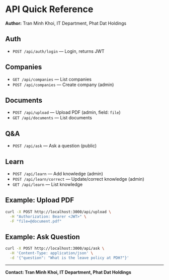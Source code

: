 # API Quick Reference

**Author:** Tran Minh Khoi, IT Department, Phat Dat Holdings

## Auth
- `POST /api/auth/login` — Login, returns JWT

## Companies
- `GET /api/companies` — List companies
- `POST /api/companies` — Create company (admin)

## Documents
- `POST /api/upload` — Upload PDF (admin, field: `file`)
- `GET /api/documents` — List documents

## Q&A
- `POST /api/ask` — Ask a question (public)

## Learn
- `POST /api/learn` — Add knowledge (admin)
- `POST /api/learn/correct` — Update/correct knowledge (admin)
- `GET /api/learn` — List knowledge

## Example: Upload PDF
```bash
curl -X POST http://localhost:3000/api/upload \
  -H "Authorization: Bearer <JWT>" \
  -F "file=@document.pdf"
```

## Example: Ask Question
```bash
curl -X POST http://localhost:3000/api/ask \
  -H 'Content-Type: application/json' \
  -d '{"question": "What is the leave policy at PDH?"}'
```

---
**Contact: Tran Minh Khoi, IT Department, Phat Dat Holdings** 